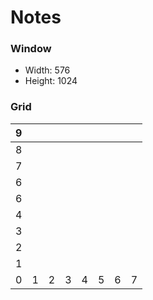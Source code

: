 # Notes

### Window
- Width: 576
- Height: 1024

### Grid
|  9 |   |   |   |   |   |   |   |
|---|---|---|---|---|---|---|---|
|  8 |   |   |   |   |   |   |   |
|  7 |   |   |   |   |   |   |   |
|  6 |   |   |   |   |   |   |   |
| 6 |   |   |   |   |   |   |   |
|  4 |   |   |   |   |   |   |   |
|  3 |   |   |   |   |   |   |   |
|  2 |   |   |   |   |   |   |   |
|  1 |   |   |   |   |   |   |   |
| 0  |  1 |  2 |  3 |  4 |  5 | 6  |7   |
